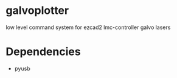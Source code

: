 # galvoplotter
low level command system for ezcad2 lmc-controller galvo lasers

# Dependencies
* pyusb
